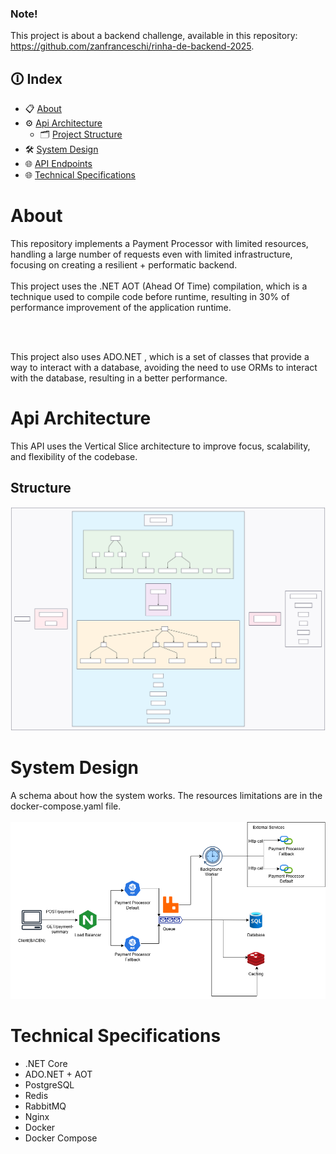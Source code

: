 ### Note!
This project is about a backend challenge, available in this repository: https://github.com/zanfranceschi/rinha-de-backend-2025. 

## **🛈 Index**
* 📋 [About](#about)
* ⚙️ [Api Architecture](#api-architecture)
    * 🗂️ [Project Structure](#structure)
* 🛠️ [System Design](#system-design)
* 🌐 [API Endpoints](#api-endpoints)
* 🌐 [Technical Specifications](#technical-specifications)


# About

This repository implements a Payment Processor with limited resources, handling a large number of requests even with limited infrastructure, focusing on creating a resilient + performatic backend.
<br> <br>
This project uses the .NET AOT (Ahead Of Time) compilation, which is a technique used to compile code before runtime, resulting in 30% of performance improvement of the application runtime.

<br><br>

This project also uses ADO.NET , which is a set of classes that provide a way to interact with a database, avoiding the need to use ORMs to interact with the database, resulting in a better performance.

# Api Architecture
This API uses the Vertical Slice architecture to improve focus, scalability, and flexibility of the codebase.

## Structure

![Payment Processor System design](./assets/mermaid-paymentProcessor.svg)

# System Design
A schema about how the system works. The resources limitations are in the docker-compose.yaml file.
<br><br>
![Payment Processor System design](./assets/payment-processor-design.png)


# Technical Specifications
- .NET Core
- ADO.NET + AOT
- PostgreSQL
- Redis
- RabbitMQ
- Nginx
- Docker
- Docker Compose
